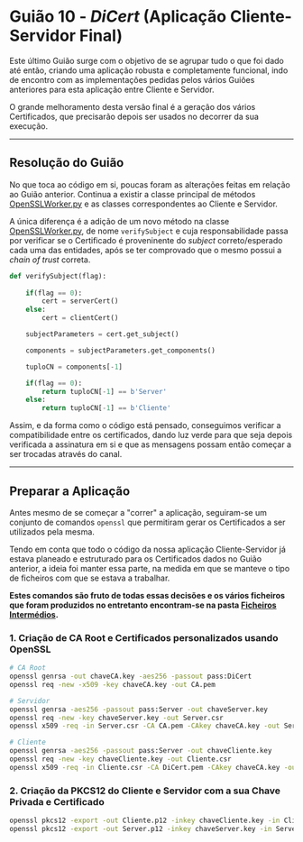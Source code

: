 # Guião 10 -  *DiCert* (Aplicação Cliente-Servidor Final)

Este último Guião surge com o objetivo de se agrupar tudo o que foi dado até então, criando uma aplicação robusta e completamente funcional, indo de encontro com as implementações pedidas pelos vários Guiões anteriores para esta aplicação entre Cliente e Servidor.

O grande melhoramento desta versão final é a geração dos vários Certificados, que precisarão depois ser usados no decorrer da sua execução.

---

## Resolução do Guião

No que toca ao código em si, poucas foram as alterações feitas em relação ao Guião anterior. Continua a existir a classe principal de métodos [OpenSSLWorker.py](https://github.com/uminho-miei-crypto/1920-G9/blob/master/Gui%C3%B5es/G10/OpenSSLWorker.py) e as classes correspondentes ao Cliente e Servidor.

A única diferença é a adição de um novo método na classe [OpenSSLWorker.py](https://github.com/uminho-miei-crypto/1920-G9/blob/master/Gui%C3%B5es/G10/OpenSSLWorker.py), de nome ```verifySubject``` e cuja responsabilidade passa por verificar se o Certificado é proveninente do *subject* correto/esperado cada uma das entidades, após se ter comprovado que o mesmo possui a *chain of trust* correta.

```python
def verifySubject(flag):
    
    if(flag == 0):
        cert = serverCert()
    else:
        cert = clientCert()

    subjectParameters = cert.get_subject()

    components = subjectParameters.get_components()

    tuploCN = components[-1]

    if(flag == 0):
        return tuploCN[-1] == b'Server'
    else:
        return tuploCN[-1] == b'Cliente'
```

Assim, e da forma como o código está pensado, conseguimos verificar a compatibilidade entre os certificados, dando luz verde para que seja depois verificada a assinatura em si e que as mensagens possam então começar a ser trocadas através do canal.

---

## Preparar a Aplicação

Antes mesmo de se começar a "correr" a aplicação, seguiram-se um conjunto de comandos ``openssl`` que permitiram gerar os Certificados a ser utilizados pela mesma. 

Tendo em conta que todo o código da nossa aplicação Cliente-Servidor já estava planeado e estruturado para os Certificados dados no Guião anterior, a ideia foi manter essa parte, na medida em que se manteve o tipo de ficheiros com que se estava a trabalhar.

**Estes comandos são fruto de todas essas decisões e os vários ficheiros que foram produzidos no entretanto encontram-se na pasta [Ficheiros Intermédios]().**

### 1. Criação de CA Root e Certificados personalizados usando OpenSSL

```bash
# CA Root
openssl genrsa -out chaveCA.key -aes256 -passout pass:DiCert
openssl req -new -x509 -key chaveCA.key -out CA.pem

# Servidor
openssl genrsa -aes256 -passout pass:Server -out chaveServer.key
openssl req -new -key chaveServer.key -out Server.csr 
openssl x509 -req -in Server.csr -CA CA.pem -CAkey chaveCA.key -out Server.pem -CAcreateserial

# Cliente
openssl genrsa -aes256 -passout pass:Server -out chaveCliente.key
openssl req -new -key chaveCliente.key -out Cliente.csr
openssl x509 -req -in Cliente.csr -CA DiCert.pem -CAkey chaveCA.key -out Cliente.pem -CAcreateserial
```

### 2. Criação da PKCS12 do Cliente e Servidor com a sua Chave Privada e Certificado
```bash
openssl pkcs12 -export -out Cliente.p12 -inkey chaveCliente.key -in Cliente.pem
openssl pkcs12 -export -out Server.p12 -inkey chaveServer.key -in Server.pem
```